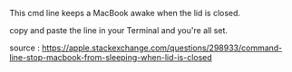 This cmd line keeps a MacBook awake when the lid is closed. 

copy and paste the line in your Terminal and you're all set.

source : https://apple.stackexchange.com/questions/298933/command-line-stop-macbook-from-sleeping-when-lid-is-closed

